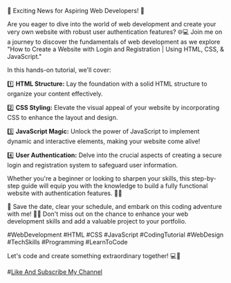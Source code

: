 🚀 Exciting News for Aspiring Web Developers! 🚀

Are you eager to dive into the world of web development and create your very own website with robust user authentication features? 🌐💻 Join me on a journey to discover the fundamentals of web development as we explore "How to Create a Website with Login and Registration | Using HTML, CSS, & JavaScript."

In this hands-on tutorial, we'll cover:

1️⃣ **HTML Structure:** Lay the foundation with a solid HTML structure to organize your content effectively.

2️⃣ **CSS Styling:** Elevate the visual appeal of your website by incorporating CSS to enhance the layout and design.

3️⃣ **JavaScript Magic:** Unlock the power of JavaScript to implement dynamic and interactive elements, making your website come alive!

4️⃣ **User Authentication:** Delve into the crucial aspects of creating a secure login and registration system to safeguard user information.

Whether you're a beginner or looking to sharpen your skills, this step-by-step guide will equip you with the knowledge to build a fully functional website with authentication features. 🔐✨

📆 Save the date, clear your schedule, and embark on this coding adventure with me! 💼✨ Don't miss out on the chance to enhance your web development skills and add a valuable project to your portfolio.

#WebDevelopment #HTML #CSS #JavaScript #CodingTutorial #WebDesign #TechSkills #Programming #LearnToCode

Let's code and create something extraordinary together! 💻🌟

#[Like And Subscribe My Channel](https://youtu.be/AfIVHQNQP1Y?si=u5mjDy2Za2pMjC5N)
